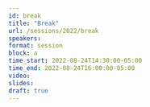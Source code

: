 ```yaml
---
id: break
title: "Break"
url: /sessions/2022/break
speakers:
format: session
block: a
time_start: 2022-08-24T14:30:00-05:00
time_end: 2022-08-24T16:00:00-05:00
video:
slides: 
draft: true
---
```

